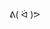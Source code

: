 ᕕ( ᐛ )ᕗ

<!---
ButcheredPossum/ButcheredPossum is a ✨ special ✨ repository because its `README.md` (this file) appears on your GitHub profile.
You can click the Preview link to take a look at your changes.
--->

